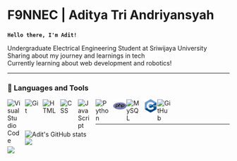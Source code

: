 # F9NNEC | Aditya Tri Andriyansyah

**`Hello there, I'm Adit!`**

Undergraduate Electrical Engineering Student at Sriwijaya University<br/>
Sharing about my journey and learnings in tech<br/>
Currently learning about web development and robotics!<br/>



---

### 🧰 Languages and Tools

<img align="left" alt="Visual Studio Code" width="30px" src="https://cdn.jsdelivr.net/gh/devicons/devicon/icons/vscode/vscode-original.svg" style="padding-right:10px;" />
<img align="left" alt="Git" width="30px" style="padding-right:10px;" src="https://cdn.jsdelivr.net/gh/devicons/devicon/icons/git/git-original.svg" />
<img align="left" alt="HTML" width="30px" style="padding-right:10px;" src="https://cdn.jsdelivr.net/gh/devicons/devicon/icons/html5/html5-plain.svg" />
<img align="left" alt="CSS" width="30px" style="padding-right:10px;" src="https://cdn.jsdelivr.net/gh/devicons/devicon/icons/css3/css3-plain.svg" />
<img align="left" alt="JavaScript" width="30px" style="padding-right:10px;" src="https://cdn.jsdelivr.net/gh/devicons/devicon/icons/javascript/javascript-plain.svg" />
<img align="left" alt="Python" width="30px" style="padding-right:10px;" src="https://cdn.jsdelivr.net/gh/devicons/devicon/icons/python/python-plain.svg" />
<img align="left" src="https://raw.githubusercontent.com/devicons/devicon/master/icons/php/php-original.svg" alt="php" width="30" height="30"/>
<img align="left" alt="MySQL" width="30px" src="https://cdn.jsdelivr.net/gh/devicons/devicon/icons/mysql/mysql-original.svg" style="padding-right:10px;" />
<img align="left" src="https://raw.githubusercontent.com/devicons/devicon/master/icons/cplusplus/cplusplus-original.svg" alt="cplusplus" width="30px" height="30px"/>
<img align="left" alt="GitHub" width="30px" style="padding-right:10px;" src="https://cdn.jsdelivr.net/gh/devicons/devicon/icons/github/github-original.svg" />
<br />

#

---

![Adit's GitHub stats](https://github-readme-stats.vercel.app/api?username=F9NNEC&theme=dark&hide_border=false&include_all_commits=false&count_private=false)<br/>
![](https://nirzak-streak-stats.vercel.app/?user=F9NNEC&theme=dark&hide_border=false)<br/>
![](https://github-readme-stats.vercel.app/api/top-langs/?username=F9NNEC&theme=dark&hide_border=false&include_all_commits=false&count_private=false&layout=compact)
